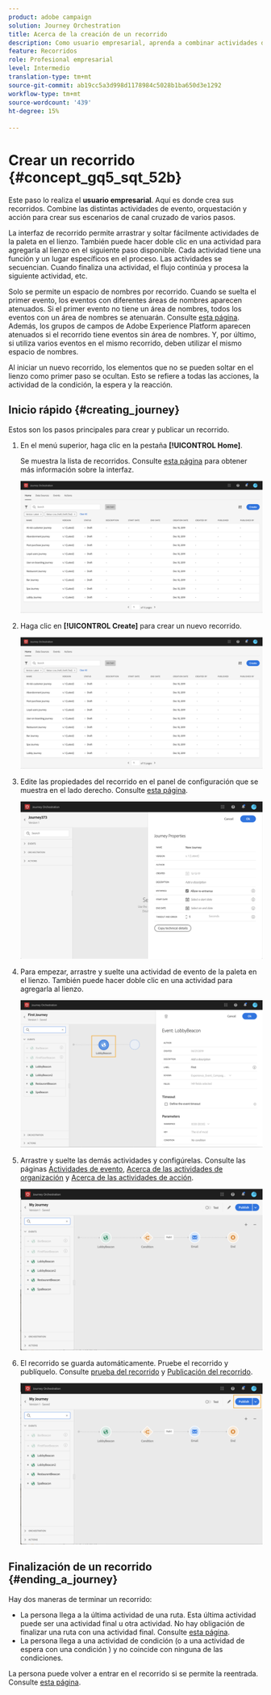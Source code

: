 ```yaml
---
product: adobe campaign
solution: Journey Orchestration
title: Acerca de la creación de un recorrido
description: Como usuario empresarial, aprenda a combinar actividades de eventos, orquestación y acciones para construir un recorrido.
feature: Recorridos
role: Profesional empresarial
level: Intermedio
translation-type: tm+mt
source-git-commit: ab19cc5a3d998d1178984c5028b1ba650d3e1292
workflow-type: tm+mt
source-wordcount: '439'
ht-degree: 15%

---
```



# Crear un recorrido {#concept_gq5_sqt_52b}

Este paso lo realiza el **usuario empresarial**. Aquí es donde crea sus recorridos. Combine las distintas actividades de evento, orquestación y acción para crear sus escenarios de canal cruzado de varios pasos.

La interfaz de recorrido permite arrastrar y soltar fácilmente actividades de la paleta en el lienzo. También puede hacer doble clic en una actividad para agregarla al lienzo en el siguiente paso disponible. Cada actividad tiene una función y un lugar específicos en el proceso. Las actividades se secuencian. Cuando finaliza una actividad, el flujo continúa y procesa la siguiente actividad, etc.

Solo se permite un espacio de nombres por recorrido. Cuando se suelta el primer evento, los eventos con diferentes áreas de nombres aparecen atenuados. Si el primer evento no tiene un área de nombres, todos los eventos con un área de nombres se atenuarán. Consulte [esta página](../event/selecting-the-namespace.md). Además, los grupos de campos de Adobe Experience Platform aparecen atenuados si el recorrido tiene eventos sin área de nombres. Y, por último, si utiliza varios eventos en el mismo recorrido, deben utilizar el mismo espacio de nombres.

Al iniciar un nuevo recorrido, los elementos que no se pueden soltar en el lienzo como primer paso se ocultan. Esto se refiere a todas las acciones, la actividad de la condición, la espera y la reacción.

## Inicio rápido {#creating_journey}

Estos son los pasos principales para crear y publicar un recorrido.

1. En el menú superior, haga clic en la pestaña **[!UICONTROL Home]**.

   Se muestra la lista de recorridos. Consulte [esta página](../building-journeys/using-the-journey-designer.md) para obtener más información sobre la interfaz.

   ![](../assets/journey30.png)

1. Haga clic en **[!UICONTROL Create]** para crear un nuevo recorrido.

   ![](../assets/journey31.png)

1. Edite las propiedades del recorrido en el panel de configuración que se muestra en el lado derecho. Consulte [esta página](../building-journeys/changing-properties.md).

   ![](../assets/journey32.png)

1. Para empezar, arrastre y suelte una actividad de evento de la paleta en el lienzo. También puede hacer doble clic en una actividad para agregarla al lienzo.

   ![](../assets/journey33.png)

1. Arrastre y suelte las demás actividades y configúrelas. Consulte las páginas [Actividades de evento](../building-journeys/event-activities.md), [Acerca de las actividades de organización](../building-journeys/about-orchestration-activities.md) y [Acerca de las actividades de acción](../building-journeys/about-action-activities.md).

   ![](../assets/journey34.png)

1. El recorrido se guarda automáticamente. Pruebe el recorrido y publíquelo. Consulte [prueba del recorrido](../building-journeys/testing-the-journey.md) y [Publicación del recorrido](../building-journeys/publishing-the-journey.md).

   ![](../assets/journey36.png)

## Finalización de un recorrido {#ending_a_journey}

Hay dos maneras de terminar un recorrido:

* La persona llega a la última actividad de una ruta. Esta última actividad puede ser una actividad final u otra actividad. No hay obligación de finalizar una ruta con una actividad final. Consulte [esta página](../building-journeys/end-activity.md).
* La persona llega a una actividad de condición (o a una actividad de espera con una condición ) y no coincide con ninguna de las condiciones.

La persona puede volver a entrar en el recorrido si se permite la reentrada. Consulte [esta página](../building-journeys/changing-properties.md).
